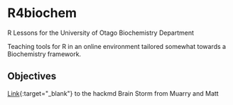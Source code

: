 # R4biochem
R Lessons for the University of Otago Biochemistry Department

Teaching tools for R in an online environment tailored somewhat towards a Biochemistry framework.

## Objectives

[Link](https://hackmd.io/iNYmIo75Qiq_iM0nHLz9zQ?both){:target="_blank"} to the hackmd Brain Storm from Muarry and Matt
